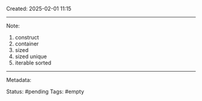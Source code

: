 Created: 2025-02-01 11:15 

--- 
Note:
1. construct
2. container
3. sized
4. sized unique
5. iterable sorted

--- 
Metadata: 

Status: #pending 
Tags: #empty